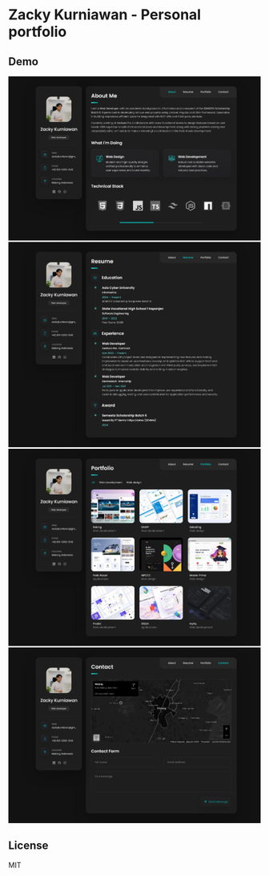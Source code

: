 # Zacky Kurniawan - Personal portfolio

## Demo

![Zacky Kurniawan Desktop Demo](./demo/about.jpeg "About Demo")
![Zacky Kurniawan Desktop Demo](./demo/resume.jpeg "Resume Demo")
![Zacky Kurniawan Desktop Demo](./demo/portfolio.jpeg "Portfolio Demo")
![Zacky Kurniawan Desktop Demo](./demo/contact.jpeg "Contact Demo")

## License

MIT
